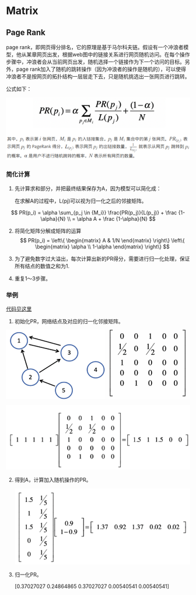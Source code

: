 # Matrix

## Page Rank

page rank，即网页得分排名，它的原理是基于马尔科夫链。假设有一个冲浪者模型，他从某章网页出发，根据web图中的链接关系进行网页随机访问。在每个操作步骤中，冲浪者会从当前网页出发，随机选择一个链接作为下一个访问的目标。另外，page rank加入了随机的跳转操作（因为冲浪者的操作是随机的），可以使得冲浪者不是按网页的拓扑结构一层层走下去，只是随机挑选出一张网页进行跳转。

公式如下：

![1552956873488](assets/1552956873488.png)

### 简化计算

1. 先计算求和部分，并把最终结果保存为A，因为模型可以简化成：

   在求解A的过程中，L(pj)可以视为归一化之后的邻接矩阵。 

$$
PR(p_i) = \alpha \sum_{p_j \in {M_i}} \frac{PR(p_j)}{L(p_j)} + \frac {1-\alpha}{N} \\ 
= \alpha A + \frac {1-\alpha}{N}
$$

2. 将简化矩阵分解成矩阵的运算
   $$
   PR(p_i) = 
   \left\{
   \begin{matrix}
   A & 1/N
   \end{matrix}
   \right\}
   \left\{
   \begin{matrix}
   \alpha \\
   1-\alpha
   \end{matrix}
   \right\}
   $$

3. 为了避免数字过大溢出，每次计算出新的PR得分，需要进行归一化处理，保证所有结点的数值之和为1.

4. 重复1～3步骤。

### 举例 

[代码见这里](page_rank.py)

1. 初始化PR，网络结点及对应的归一化邻接矩阵。

![1552958734787](assets/1552958734787.png)

![1552958775933](assets/1552958775933.png)

2. 得到A，计算加入随机操作的PR。

   ![1552958842479](assets/1552958842479.png)

3. 归一化PR。

   [0.37027027 0.24864865 0.37027027 0.00540541 0.00540541]